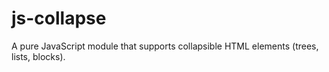 # js-collapse
A pure JavaScript module that supports collapsible HTML elements (trees, lists, blocks).
